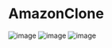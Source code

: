 # AmazonClone
![image](https://github.com/VYasmeen/AmazonClone/assets/70378893/04462499-fec9-487b-8cb0-872c54119a2e)
![image](https://github.com/VYasmeen/AmazonClone/assets/70378893/e8b791b9-4604-45fa-8aed-7b0c87e1bdc7)
![image](https://github.com/VYasmeen/AmazonClone/assets/70378893/209a1eee-d7c3-4f8f-a64d-8dc99e03a9f5)


